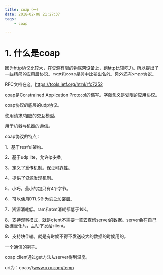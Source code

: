 ```yaml
---
title: coap（一）
date: 2018-02-08 21:27:37
tags:
	- coap

---
```


# 1. 什么是coap 

因为http协议比较大，在资源有限的物联网设备上，跑http比较吃力。所以提出了一些精简的应用层协议。mqtt和coap是其中比较出名的。另外还有xmpp协议。

RFC文档在这。https://tools.ietf.org/html/rfc7252

coap是Constrained Application Protocol的缩写。字面含义是受限的应用协议。

coap协议的底层的udp协议。



使用请求/相应的交互模型。

用于机器与机器的通信。



coap协议的特点：

1、基于restful架构。

2、基于udp lite，允许ip多播。

3、定义了重传机制。保证可靠性。

4、提供了资源发现机制。

5、小巧。最小的包只有4个字节。

6、可以使用DTLS作为安全加密层。

7、资源消耗低。ram和rom消耗都低于10K。

8、支持观察模式，就是client不需要一直去查询server的数据。server会在自己数据变化时，主动下发给client。

9、支持块传输。就是有时候不得不发送较大的数据的时候用的。



一个通信的例子。

coap client通过get方法从server得到温度。

uri为：coap://www.xxx.com/temp

